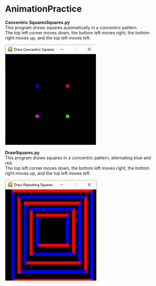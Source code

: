 # AnimationPractice

**Concentric SquaresSquares.py <br />**
This program draws squares automatically in a concentric pattern. <br />
The top left corner moves down, the bottom left moves right, the bottom right moves up, and the top left moves left. <br />

![alt text](https://github.com/rputman0/AnimationPractice/blob/master/images/ConcentricSquares/ezgif.gif "ConcentricSquares.py 300x300")

**DrawSquares.py <br />**
This program draws squares in a concentric pattern, alternating blue and red. <br />
The top left corner moves down, the bottom left moves right, the bottom right moves up, and the top left moves left. <br />

![alt text](https://github.com/rputman0/AnimationPractice/blob/master/images/drawSquares.png "DrawSquares.py 300x300")
